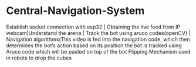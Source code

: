 # Central-Navigation-System
Establish socket connection with esp32 | Obtaining the live feed from IP webcam|Understand the arena | Track the bot using aruco codes(openCV) | Navigation algorithms(This video is fed into the navigation code, which then determines the bot’s action based on its position the bot is tracked using Aruco code which will be pasted on top of the bot Flipping Mechanism used in robots to drop the cubes
